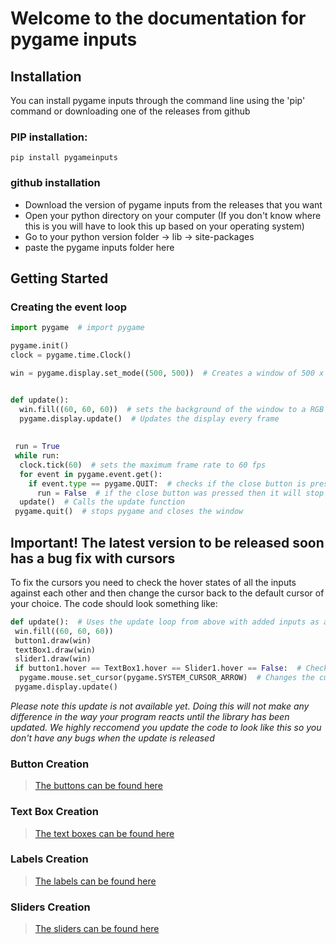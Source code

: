 # Welcome to the documentation for pygame inputs

## Installation

You can install pygame inputs through the command line using the 'pip' command or downloading one of the releases from github

### PIP installation:

`pip install pygameinputs`

### github installation

 - Download the version of pygame inputs from the releases that you want
 - Open your python directory on your computer (If you don't know where this is you will have to look this up based on your operating system)
 - Go to your python version folder -> lib -> site-packages
 - paste the pygame inputs folder here

## Getting Started
### Creating the event loop
```python
import pygame  # import pygame

pygame.init()
clock = pygame.time.Clock()

win = pygame.display.set_mode((500, 500))  # Creates a window of 500 x 500 pixels in size


def update():
  win.fill((60, 60, 60))  # sets the background of the window to a RGB colour of 60, 60, 60
  pygame.display.update()  # Updates the display every frame
  
 
 run = True
 while run:
  clock.tick(60)  # sets the maximum frame rate to 60 fps
  for event in pygame.event.get():
    if event.type == pygame.QUIT:  # checks if the close button is pressed
      run = False  # if the close button was pressed then it will stop the main loop
  update()  # Calls the update function
 pygame.quit()  # stops pygame and closes the window
```

## Important! The latest version to be released soon has a bug fix with cursors
To fix the cursors you need to check the hover states of all the inputs against each other and then change the cursor back to the default cursor of your choice. The code should look something like:
```python
def update():  # Uses the update loop from above with added inputs as an example
 win.fill((60, 60, 60))
 button1.draw(win)
 textBox1.draw(win)
 slider1.draw(win)
 if button1.hover == TextBox1.hover == Slider1.hover == False:  # Checks that all of the inputs are in their default state
  pygame.mouse.set_cursor(pygame.SYSTEM_CURSOR_ARROW)  # Changes the cursor to the default arrow
 pygame.display.update()
```
*Please note this update is not available yet. Doing this will not make any difference in the way your program reacts until the library has been updated. We highly reccomend you update the code to look like this so you don't have any bugs when the update is released*

### Button Creation

> [The buttons can be found here](https://captainorigami01.github.io/pygame-inputs/buttons)

### Text Box Creation

> [The text boxes can be found here](https://captainorigami01.github.io/pygame-inputs/text-box)

### Labels Creation

> [The labels can be found here](https://captainorigami01.github.io/pygame-inputs/labels)

### Sliders Creation

> [The sliders can be found here](https://captainorigami01.github.io/pygame-inputs/sliders)

